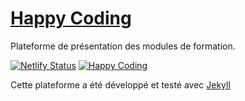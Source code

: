 # [Happy Coding](https://github.com/flavien-hugs/happyCoding)

Plateforme de présentation des modules de formation.

[![Netlify Status](https://api.netlify.com/api/v1/badges/704db775-7bda-4ec6-89ab-76d2e884b56b/deploy-status)](https://unsta.netlify.com)
[![Happy Coding](https://img.shields.io/badge/jekyll-V.0.0.1-yellowgreen.svg)](https://flavien-hugs.github.io/happyCoding)


Cette plateforme a été développé et testé avec [Jekyll](https://jekyllrb.com/)
